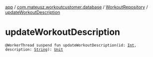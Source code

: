 [app](../../index.md) / [com.mateusz.workoutcustomer.database](../index.md) / [WorkoutRepository](index.md) / [updateWorkoutDescription](./update-workout-description.md)

# updateWorkoutDescription

`@WorkerThread suspend fun updateWorkoutDescription(id: `[`Int`](https://kotlinlang.org/api/latest/jvm/stdlib/kotlin/-int/index.html)`, description: `[`String`](https://kotlinlang.org/api/latest/jvm/stdlib/kotlin/-string/index.html)`): `[`Unit`](https://kotlinlang.org/api/latest/jvm/stdlib/kotlin/-unit/index.html)